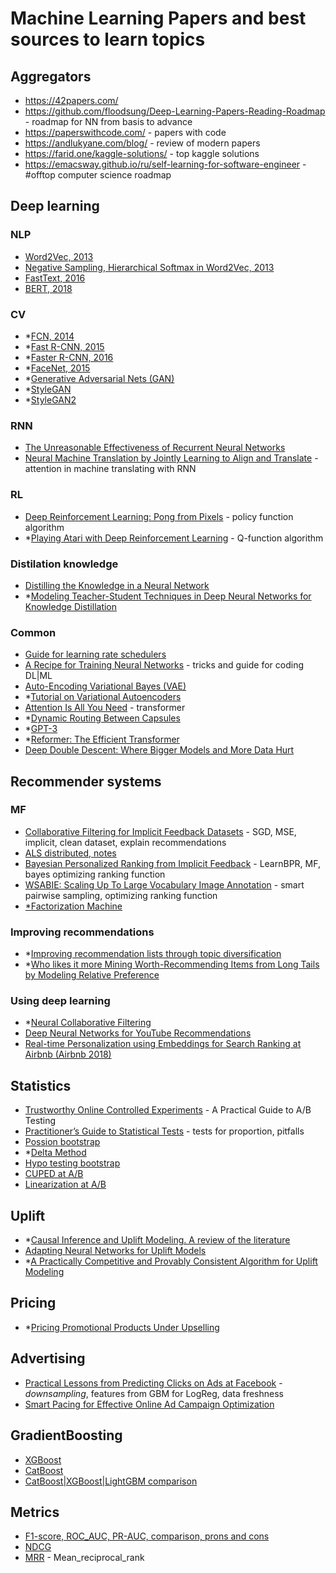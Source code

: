 # Machine Learning Papers and best sources to learn topics

## Aggregators
- https://42papers.com/
- https://github.com/floodsung/Deep-Learning-Papers-Reading-Roadmap - roadmap for NN from basis to advance
- https://paperswithcode.com/ - papers with code
- https://andlukyane.com/blog/ - review of modern papers
- https://farid.one/kaggle-solutions/ - top kaggle solutions
- https://emacsway.github.io/ru/self-learning-for-software-engineer - #offtop computer science roadmap

## Deep learning
### NLP
- [Word2Vec, 2013](https://arxiv.org/pdf/1301.3781.pdf)
- [Negative Sampling, Hierarchical Softmax in Word2Vec, 2013](https://arxiv.org/pdf/1310.4546.pdf)
- [FastText, 2016](https://arxiv.org/pdf/1607.04606.pdf)
- [BERT, 2018](https://arxiv.org/abs/1810.04805)

### CV
- *[FCN, 2014](https://arxiv.org/pdf/1411.4038.pdf)
- *[Fast R-CNN, 2015](https://arxiv.org/pdf/1504.08083.pdf)
- *[Faster R-CNN, 2016](https://arxiv.org/pdf/1506.01497.pdf)
- *[FaceNet, 2015](https://arxiv.org/pdf/1503.03832.pdf)
- *[Generative Adversarial Nets (GAN)](https://arxiv.org/pdf/1406.2661.pdf)
- *[StyleGAN](https://arxiv.org/abs/1812.04948)
- *[StyleGAN2](https://arxiv.org/abs/1912.04958v2)

### RNN
- [The Unreasonable Effectiveness of Recurrent Neural Networks](http://karpathy.github.io/2015/05/21/rnn-effectiveness/)
- [Neural Machine Translation by Jointly Learning to Align and Translate](https://arxiv.org/abs/1409.0473) - attention in machine translating with RNN

### RL
- [Deep Reinforcement Learning: Pong from Pixels](http://karpathy.github.io/2016/05/31/rl/) - policy function algorithm
- *[Playing Atari with Deep Reinforcement Learning](https://arxiv.org/abs/1312.5602) - Q-function algorithm

### Distilation knowledge
- [Distilling the Knowledge in a Neural Network](https://arxiv.org/abs/1503.02531)
- *[Modeling Teacher-Student Techniques in Deep Neural Networks for Knowledge Distillation](https://arxiv.org/abs/1912.13179)

### Common
- [Guide for learning rate schedulers](https://www.kaggle.com/isbhargav/guide-to-pytorch-learning-rate-scheduling#7.-CyclicLR---triangular2)
- [A Recipe for Training Neural Networks](http://karpathy.github.io/2019/04/25/recipe/) - tricks and guide for coding DL|ML
- [Auto-Encoding Variational Bayes (VAE)](https://arxiv.org/pdf/1312.6114.pdf)
- *[Tutorial on Variational Autoencoders](https://arxiv.org/pdf/1606.05908.pdf)
- [Attention Is All You Need](https://arxiv.org/abs/1706.03762) - transformer
- *[Dynamic Routing Between Capsules](https://arxiv.org/abs/1710.09829)
- *[GPT-3](https://arxiv.org/pdf/2005.14165.pdf)
- *[Reformer: The Efficient Transformer](https://arxiv.org/abs/2001.04451)
- [Deep Double Descent: Where Bigger Models and More Data Hurt](https://arxiv.org/abs/1912.02292)


## Recommender systems
### MF
- [Collaborative Filtering for Implicit Feedback Datasets](http://yifanhu.net/PUB/cf.pdf) - SGD, MSE, implicit, clean dataset, explain recommendations
- [ALS distributed, notes](http://stanford.edu/~rezab/classes/cme323/S15/notes/lec14.pdf)
- [Bayesian Personalized Ranking from Implicit Feedback](https://arxiv.org/pdf/1205.2618.pdf) - LearnBPR, MF, bayes optimizing ranking function
- [WSABIE: Scaling Up To Large Vocabulary Image Annotation](http://www.thespermwhale.com/jaseweston/papers/wsabie-ijcai.pdf) - smart pairwise sampling, optimizing ranking function 
- [*Factorization Machine](https://www.csie.ntu.edu.tw/~b97053/paper/Rendle2010FM.pdf)

### Improving recommendations
- *[Improving recommendation lists through topic diversification](https://www.researchgate.net/publication/200110416_Improving_recommendation_lists_through_topic_diversification)
- *[Who likes it more Mining Worth-Recommending Items from Long Tails by Modeling Relative Preference](https://github.com/zzhaozeng/IRPapers/blob/master/Group5/Who%20likes%20it%20more%20Mining%20Worth-Recommending%20Items%20from%20Long%20Tails%20by%20Modeling%20Relative%20Preference..pdf)

### Using deep learning
- *[Neural Collaborative Filtering](https://arxiv.org/pdf/1708.05031.pdf)
- [Deep Neural Networks for YouTube Recommendations](https://static.googleusercontent.com/media/research.google.com/ru//pubs/archive/45530.pdf)
- [Real-time Personalization using Embeddings for Search Ranking at Airbnb (Airbnb 2018)](https://github.com/murufeng/awesome-papers/blob/master/Embedding/%5BAirbnb%20Embedding%5D%20Real-time%20Personalization%20using%20Embeddings%20for%20Search%20Ranking%20at%20Airbnb%20(Airbnb%202018).pdf)

## Statistics
- [Trustworthy Online Controlled Experiments](https://experimentguide.com) - A Practical Guide to A/B Testing
- [Practitioner’s Guide to Statistical Tests](https://medium.com/@vktech/practitioners-guide-to-statistical-tests-ed2d580ef04f) - tests for proportion, pitfalls
- [Possion bootstrap](https://www.unofficialgoogledatascience.com/2015/08/an-introduction-to-poisson-bootstrap26.html)
- *[Delta Method](https://arxiv.org/pdf/1803.06336.pdf)
- [Hypo testing bootstrap](https://en.wikipedia.org/wiki/Bootstrapping_(statistics)#Bootstrap_hypothesis_testing)
- [CUPED at A/B](https://exp-platform.com/Documents/2013-02-CUPED-ImprovingSensitivityOfControlledExperiments.pdf)
- [Linearization at A/B](https://www.researchgate.net/publication/322969314_Consistent_Transformation_of_Ratio_Metrics_for_Efficient_Online_Controlled_Experiments)

## Uplift
- *[Causal Inference and Uplift Modeling. A review of the literature](http://proceedings.mlr.press/v67/gutierrez17a/gutierrez17a.pdf)
- [Adapting Neural Networks for Uplift Models](marked_articles/2011.00041.pdf)
- *[A Practically Competitive and Provably Consistent Algorithm for Uplift Modeling](https://arxiv.org/pdf/1709.03683.pdf)

## Pricing
- *[Pricing Promotional Products Under Upselling](https://ziya.web.unc.edu/wp-content/uploads/sites/15166/2018/02/Aydin-Ziya-2008.pdf)

## Advertising
- [Practical Lessons from Predicting Clicks on Ads at Facebook](https://research.fb.com/wp-content/uploads/2016/11/practical-lessons-from-predicting-clicks-on-ads-at-facebook.pdf) - _downsampling_, features from GBM for LogReg, data freshness
- [Smart Pacing for Effective Online Ad Campaign Optimization](https://arxiv.org/pdf/1506.05851.pdf)

## GradientBoosting
- [XGBoost](https://arxiv.org/pdf/1603.02754.pdf)
- [CatBoost](https://arxiv.org/pdf/1706.09516.pdf)
- [CatBoost|XGBoost|LightGBM comparison](https://towardsdatascience.com/catboost-vs-light-gbm-vs-xgboost-5f93620723db)

## Metrics
- [F1-score, ROC_AUC, PR-AUC, comparison, prons and cons](https://neptune.ai/blog/f1-score-accuracy-roc-auc-pr-auc#1)
- [NDCG](https://en.wikipedia.org/wiki/Discounted_cumulative_gain)
- [MRR](https://en.wikipedia.org/wiki/Mean_reciprocal_rank) - Mean_reciprocal_rank

